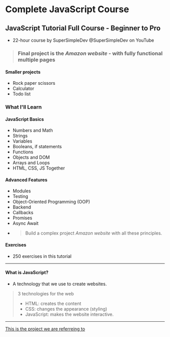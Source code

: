 # Complete JavaScript Course
## JavaScript Tutorial Full Course - Beginner to Pro

- 22-hour course by SuperSimpleDev @SuperSimpleDev on YouTube

> ### Final project is the *Amazon website* - with fully functional multiple pages

#### Smaller projects
- Rock paper scissors
- Calculator
- Todo list

### What I'll Learn
#### JavaScript Basics
- Numbers and Math
- Strings
- Variables
- Booleans, if statements
- Functions
- Objects and DOM
- Arrays and Loops
- HTML, CSS, JS Together

#### Advanced Features
- Modules
- Testing
- Object-Oriented Programming (OOP)
- Backend
- Callbacks
- Promises
- Async Await
- > Build a complex project *Amazon website* with all these principles.



#### Exercises
- 250 exercises in this tutorial

<hr>

#### What is JavaScript?
- A technology that we use to create websites.

> 3 technologies for the web
> - HTML: creates the content
> - CSS: changes the appearance (styling)
> - JavaScript: makes the website interactive.

<hr>

[This is the project we are referreing to](https://supersimple.dev/projects/amazon)



